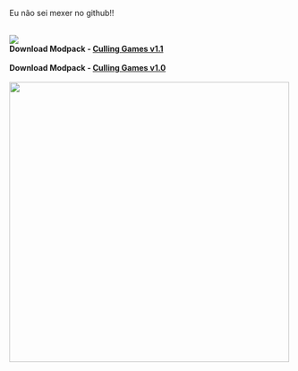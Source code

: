 <body>

Eu não sei mexer no github!!


<br>
<img src="https://media1.tenor.com/m/Rpk3q-OLFeYAAAAC/hakari-dance-hakari.gif">
<br>
<b>Download Modpack - <a href="https://drive.google.com/file/d/1jIj9B5bp62SfqLjPhYPEgGrcpUxSeywc/view?usp=sharing">Culling Games v1.1</a> </b>
<br><br>
<b>Download Modpack - <a href="https://drive.google.com/file/d/1TQcwQwrUqPEH5Wh-iibFDIokRQPkks5U/view?usp=sharing">Culling Games v1.0</a> </b>
<br>
<br>
<img src="https://media1.tenor.com/m/N-i7qFwh_N8AAAAd/jujutsu-kaisen-shibuya-arc-aoi-todo-shibuya-arc.gif" style="height:auto; width:500px;">
</body>
